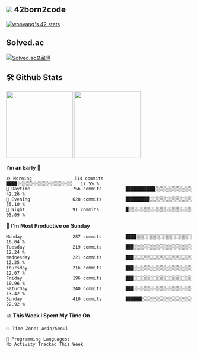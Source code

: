 
## <img src="https://img.shields.io/badge/-000000?style=flat&logo=42&logoColor=white"> 42born2code
[![wonyang's 42 stats](https://badge42.vercel.app/api/v2/cl5nhe5b6007809kydha7ht42/stats?cursusId=21&coalitionId=88)](https://profile.intra.42.fr/users/wonyang)

## Solved.ac
[![Solved.ac프로필](http://mazassumnida.wtf/api/v2/generate_badge?boj=bennyws)](https://solved.ac/bennyws)

## 🛠️ Github Stats
<p>
  <img height="180em" src="https://github-readme-stats-veggie-garden.vercel.app/api?username=gemstoneyang&show_icons=true&include_all_commits=true&bg_color=30,e96443,904e95&title_color=fff&text_color=fff">
  <img height="180em" src="https://github-readme-stats-veggie-garden.vercel.app/api/top-langs/?username=gemstoneyang&layout=compact&bg_color=30,e96443,904e95&title_color=fff&text_color=fff">
</p>

<!--START_SECTION:waka-->
**I'm an Early 🐤** 

```text
🌞 Morning                314 commits         ████░░░░░░░░░░░░░░░░░░░░░   17.55 % 
🌆 Daytime                756 commits         ███████████░░░░░░░░░░░░░░   42.26 % 
🌃 Evening                628 commits         █████████░░░░░░░░░░░░░░░░   35.10 % 
🌙 Night                  91 commits          █░░░░░░░░░░░░░░░░░░░░░░░░   05.09 % 
```
📅 **I'm Most Productive on Sunday** 

```text
Monday                   287 commits         ████░░░░░░░░░░░░░░░░░░░░░   16.04 % 
Tuesday                  219 commits         ███░░░░░░░░░░░░░░░░░░░░░░   12.24 % 
Wednesday                221 commits         ███░░░░░░░░░░░░░░░░░░░░░░   12.35 % 
Thursday                 216 commits         ███░░░░░░░░░░░░░░░░░░░░░░   12.07 % 
Friday                   196 commits         ███░░░░░░░░░░░░░░░░░░░░░░   10.96 % 
Saturday                 240 commits         ███░░░░░░░░░░░░░░░░░░░░░░   13.42 % 
Sunday                   410 commits         ██████░░░░░░░░░░░░░░░░░░░   22.92 % 
```


📊 **This Week I Spent My Time On** 

```text
🕑︎ Time Zone: Asia/Seoul

💬 Programming Languages: 
No Activity Tracked This Week
```


<!--END_SECTION:waka-->

